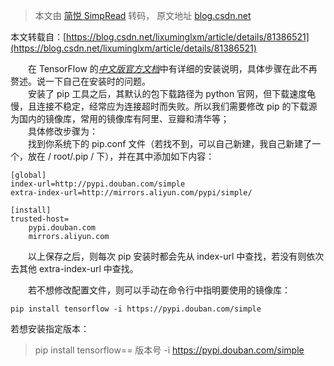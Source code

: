 > 本文由 [简悦 SimpRead](http://ksria.com/simpread/) 转码， 原文地址 [blog.csdn.net](https://blog.csdn.net/qq_38526623/article/details/105509341?utm_medium=distribute.pc_relevant.none-task-blog-baidulandingword-6&spm=1001.2101.3001.4242)

本文转载自：[https://blog.csdn.net/lixuminglxm/article/details/81386521](https://blog.csdn.net/lixuminglxm/article/details/81386521)

  在 TensorFlow 的[_中文版官方文档_](https://github.com/jikexueyuanwiki/tensorflow-zh/blob/master/SOURCE/get_started/os_setup.md)中有详细的安装说明，具体步骤在此不再赘述。说一下自己在安装时的问题。  
  安装了 pip 工具之后，其默认的包下载路径为 python 官网，但下载速度龟慢，且连接不稳定，经常应为连接超时而失败。所以我们需要修改 pip 的下载源为国内的镜像库，常用的镜像库有阿里、豆瓣和清华等；  
  具体修改步骤为：  
  找到你系统下的 pip.conf 文件（若找不到，可以自己新建，我自己新建了一个，放在 / root/.pip / 下），并在其中添加如下内容：

```
[global]
index-url=http://pypi.douban.com/simple
extra-index-url=http://mirrors.aliyun.com/pypi/simple/

[install]
trusted-host=
    pypi.douban.com
    mirrors.aliyun.com
```

  以上保存之后，则每次 pip 安装时都会先从 index-url 中查找，若没有则依次去其他 extra-index-url 中查找。

  若不想修改配置文件，则可以手动在命令行中指明要使用的镜像库：

```
pip install tensorflow -i https://pypi.douban.com/simple
```

若想安装指定版本：

> pip install tensorflow== 版本号 -i https://pypi.douban.com/simple